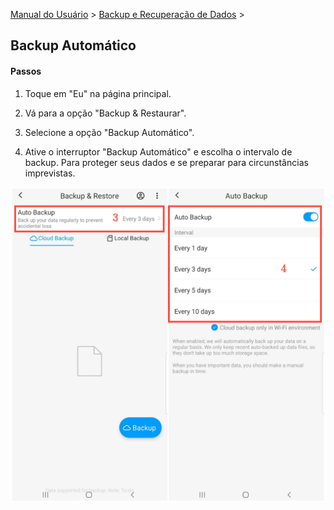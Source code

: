 [Manual do Usuário](/dragonnest/drawnote/manual/pt) > [Backup e Recuperação de Dados](/dragonnest/drawnote/manual/pt/data_backup_and_recovery) >

Backup Automático
---
#### Passos

1. Toque em "Eu" na página principal.

2. Vá para a opção "Backup & Restaurar".

3. Selecione a opção "Backup Automático".

4. Ative o interruptor "Backup Automático" e escolha o intervalo de backup. Para proteger seus dados e se preparar para circunstâncias imprevistas.

![Backup Automático](imgs/automatic_backup1.png)